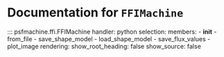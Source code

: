 # Documentation for `FFIMachine`

::: psfmachine.ffi.FFIMachine
    handler: python
    selection:
      members:
        - __init__
        - from_file
        - save_shape_model
        - load_shape_model
        - save_flux_values
        - plot_image
    rendering:
      show_root_heading: false
      show_source: false
